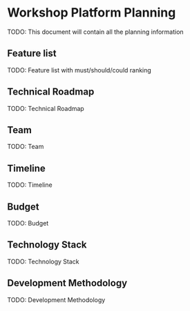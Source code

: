 # Workshop Platform Planning

TODO: This document will contain all the planning information

## Feature list

TODO: Feature list with must/should/could ranking

## Technical Roadmap

TODO: Technical Roadmap

## Team

TODO: Team

## Timeline

TODO: Timeline

## Budget

TODO: Budget

## Technology Stack

TODO: Technology Stack

## Development Methodology

TODO: Development Methodology
